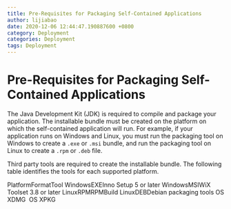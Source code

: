 ```yaml
---
title: Pre-Requisites for Packaging Self-Contained Applications
author: lijiabao
date: 2020-12-06 12:44:47.190887600 +0800
category: Deployment
categories: Deployment
tags: Deployment
---
```


# Pre-Requisites for Packaging Self-Contained Applications

The Java Development Kit (JDK) is required to compile and package your application. The installable bundle must be created on the platform on which the self-contained application will run. For example, if your application runs on Windows and Linux, you must run the packaging tool on Windows to create a `.exe` or `.msi` bundle, and run the packaging tool on Linux to create a `.rpm` or `.deb` file. 

Third party tools are required to create the installable bundle. The following table identifies the tools for each supported platform.
<th id="h1">Platform</th><th id="h2">Format</th><th id="h3">Tool</th>
<td headers="h1">Windows</td><td headers="h2">EXE</td><td headers="h3">Inno Setup 5 or later</td>
<td headers="h1">Windows</td><td headers="h2">MSI</td><td headers="h3">WiX Toolset 3.8 or later</td>
<td headers="h1">Linux</td><td headers="h2">RPM</td><td headers="h3">RPMBuild</td>
<td headers="h1">Linux</td><td headers="h2">DEB</td><td headers="h3">Debian packaging tools</td>
<td headers="h1">OS X</td><td headers="h2">DMG</td><td headers="h3">&#160;</td>
<td headers="h1">OS X</td><td headers="h2">PKG</td><td headers="h3">&#160;</td>
